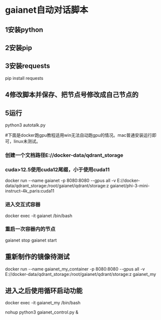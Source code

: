 # gaianet自动对话脚本

## 1安装python

## 2安装pip

## 3安装requests

pip install requests

## 4修改脚本并保存、把节点号修改成自己节点的

## 5运行

python3 autotalk.py

#下面是docker跑gpu教程适用win无法自动跑gpu的情况。mac普通安装运行即可，linux未测试。

### 创建一个文档路径E://docker-data/qdrant_storage
### cuda>12.5使用cuda12尾缀，小于使用cuda11
docker run --name gaianet -p 8080:8080 --gpus all -v E://docker-data/qdrant_storage:/root/gaianet/qdrant/storage:z gaianet/phi-3-mini-instruct-4k_paris:cuda11

### 进入交互式容器
docker exec -it gaianet /bin/bash

### 重启一次容器内的节点
gaianet stop
gaianet start

## 重新制作的镜像待测试
docker run --name gaianet_my_container -p 8080:8080 --gpus all -v E://docker-data/qdrant_storage:/root/gaianet/qdrant/storage:z gaianet_my
## 进入之后使用循环启动功能 
docker exec -it gaianet_my /bin/bash

nohup python3 gaianet_control.py &
